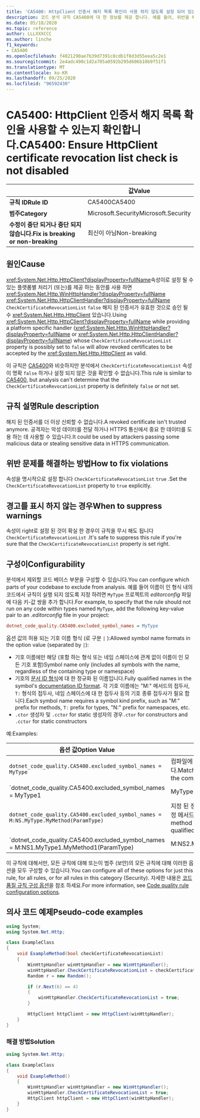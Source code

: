 ```yaml
---
title: 'CA5400: HttpClient 인증서 해지 목록 확인이 사용 하지 않도록 설정 되어 있는지 확인 합니다 (코드 분석).'
description: 코드 분석 규칙 CA5400에 대 한 정보를 제공 합니다. 예를 들어, 위반을 해결 하는 방법, 위반 하는 경우를 포함 합니다.
ms.date: 05/18/2020
ms.topic: reference
author: LLLXXXCCC
ms.author: linche
f1_keywords:
- CA5400
ms.openlocfilehash: f4021290ae7b39d7391c8cdb1f8d3d55eea5c2e1
ms.sourcegitcommit: 2e4adc490c1d2a705a0592b295d606b10b9f51f1
ms.translationtype: MT
ms.contentlocale: ko-KR
ms.lasthandoff: 09/25/2020
ms.locfileid: "96592430"
---
```

# <a name="ca5400-ensure-httpclient-certificate-revocation-list-check-is-not-disabled"></a><span data-ttu-id="d7c45-103">CA5400: HttpClient 인증서 해지 목록 확인을 사용할 수 있는지 확인합니다.</span><span class="sxs-lookup"><span data-stu-id="d7c45-103">CA5400: Ensure HttpClient certificate revocation list check is not disabled</span></span>

| | <span data-ttu-id="d7c45-104">값</span><span class="sxs-lookup"><span data-stu-id="d7c45-104">Value</span></span> |
|-|-|
| <span data-ttu-id="d7c45-105">**규칙 ID**</span><span class="sxs-lookup"><span data-stu-id="d7c45-105">**Rule ID**</span></span> |<span data-ttu-id="d7c45-106">CA5400</span><span class="sxs-lookup"><span data-stu-id="d7c45-106">CA5400</span></span>|
| <span data-ttu-id="d7c45-107">**범주**</span><span class="sxs-lookup"><span data-stu-id="d7c45-107">**Category**</span></span> |<span data-ttu-id="d7c45-108">Microsoft.Security</span><span class="sxs-lookup"><span data-stu-id="d7c45-108">Microsoft.Security</span></span>|
| <span data-ttu-id="d7c45-109">**수정이 중단 되거나 중단 되지 않습니다.**</span><span class="sxs-lookup"><span data-stu-id="d7c45-109">**Fix is breaking or non-breaking**</span></span> |<span data-ttu-id="d7c45-110">최신이 아님</span><span class="sxs-lookup"><span data-stu-id="d7c45-110">Non-breaking</span></span>|

## <a name="cause"></a><span data-ttu-id="d7c45-111">원인</span><span class="sxs-lookup"><span data-stu-id="d7c45-111">Cause</span></span>

<span data-ttu-id="d7c45-112"><xref:System.Net.Http.HttpClient?displayProperty=fullName>속성이로 설정 될 수 있는 플랫폼별 처리기 (또는)를 제공 하는 동안를 사용 하면 <xref:System.Net.Http.WinHttpHandler?displayProperty=fullName> <xref:System.Net.Http.HttpClientHandler?displayProperty=fullName> `CheckCertificateRevocationList` `false` 해지 된 인증서가 유효한 것으로 승인 될 수 <xref:System.Net.Http.HttpClient> 있습니다.</span><span class="sxs-lookup"><span data-stu-id="d7c45-112">Using <xref:System.Net.Http.HttpClient?displayProperty=fullName> while providing a platform specific handler (<xref:System.Net.Http.WinHttpHandler?displayProperty=fullName> or <xref:System.Net.Http.HttpClientHandler?displayProperty=fullName>) whose `CheckCertificateRevocationList` property is possibly set to `false` will allow revoked certificates to be accepted by the <xref:System.Net.Http.HttpClient> as valid.</span></span>

<span data-ttu-id="d7c45-113">이 규칙은 [CA5400](ca5400.md)와 비슷하지만 분석에서 `CheckCertificateRevocationList` 속성이 명확 `false` 하거나 설정 되지 않은 것을 확인할 수 없습니다.</span><span class="sxs-lookup"><span data-stu-id="d7c45-113">This rule is similar to [CA5400](ca5400.md), but analysis can't determine that the `CheckCertificateRevocationList` property is definitely `false` or not set.</span></span>

## <a name="rule-description"></a><span data-ttu-id="d7c45-114">규칙 설명</span><span class="sxs-lookup"><span data-stu-id="d7c45-114">Rule description</span></span>

<span data-ttu-id="d7c45-115">해지 된 인증서를 더 이상 신뢰할 수 없습니다.</span><span class="sxs-lookup"><span data-stu-id="d7c45-115">A revoked certificate isn't trusted anymore.</span></span> <span data-ttu-id="d7c45-116">공격자는 악성 데이터를 전달 하거나 HTTPS 통신에서 중요 한 데이터를 도용 하는 데 사용할 수 있습니다.</span><span class="sxs-lookup"><span data-stu-id="d7c45-116">It could be used by attackers passing some malicious data or stealing sensitive data in HTTPS communication.</span></span>

## <a name="how-to-fix-violations"></a><span data-ttu-id="d7c45-117">위반 문제를 해결하는 방법</span><span class="sxs-lookup"><span data-stu-id="d7c45-117">How to fix violations</span></span>

<span data-ttu-id="d7c45-118">속성을 명시적으로 설정 합니다 `CheckCertificateRevocationList` `true` .</span><span class="sxs-lookup"><span data-stu-id="d7c45-118">Set the `CheckCertificateRevocationList` property to `true` explicitly.</span></span>

## <a name="when-to-suppress-warnings"></a><span data-ttu-id="d7c45-119">경고를 표시 하지 않는 경우</span><span class="sxs-lookup"><span data-stu-id="d7c45-119">When to suppress warnings</span></span>

<span data-ttu-id="d7c45-120">속성이 right로 설정 된 것이 확실 한 경우이 규칙을 무시 해도 됩니다 `CheckCertificateRevocationList` .</span><span class="sxs-lookup"><span data-stu-id="d7c45-120">It's safe to suppress this rule if you're sure that the `CheckCertificateRevocationList` property is set right.</span></span>

## <a name="configurability"></a><span data-ttu-id="d7c45-121">구성이</span><span class="sxs-lookup"><span data-stu-id="d7c45-121">Configurability</span></span>

<span data-ttu-id="d7c45-122">분석에서 제외할 코드 베이스 부분을 구성할 수 있습니다.</span><span class="sxs-lookup"><span data-stu-id="d7c45-122">You can configure which parts of your codebase to exclude from analysis.</span></span> <span data-ttu-id="d7c45-123">예를 들어 이름이 인 형식 내의 코드에서 규칙이 실행 되지 않도록 지정 하려면 `MyType` 프로젝트의 *editorconfig* 파일에 다음 키-값 쌍을 추가 합니다.</span><span class="sxs-lookup"><span data-stu-id="d7c45-123">For example, to specify that the rule should not run on any code within types named `MyType`, add the following key-value pair to an *.editorconfig* file in your project:</span></span>

```ini
dotnet_code_quality.CA5400.excluded_symbol_names = MyType
```

<span data-ttu-id="d7c45-124">옵션 값의 허용 되는 기호 이름 형식 (로 구분 `|` ):</span><span class="sxs-lookup"><span data-stu-id="d7c45-124">Allowed symbol name formats in the option value (separated by `|`):</span></span>

- <span data-ttu-id="d7c45-125">기호 이름에만 해당 (포함 하는 형식 또는 네임 스페이스에 관계 없이 이름이 인 모든 기호 포함)</span><span class="sxs-lookup"><span data-stu-id="d7c45-125">Symbol name only (includes all symbols with the name, regardless of the containing type or namespace)</span></span>
- <span data-ttu-id="d7c45-126">기호의 [문서 ID 형식](https://github.com/dotnet/csharplang/blob/master/spec/documentation-comments.md#id-string-format)에 대 한 정규화 된 이름입니다.</span><span class="sxs-lookup"><span data-stu-id="d7c45-126">Fully qualified names in the symbol's [documentation ID format](https://github.com/dotnet/csharplang/blob/master/spec/documentation-comments.md#id-string-format).</span></span> <span data-ttu-id="d7c45-127">각 기호 이름에는 "M:" 메서드의 접두사, `T:` 형식의 접두사, 네임 스페이스에 대 한 접두사 등의 기호 종류 접두사가 필요 합니다.</span><span class="sxs-lookup"><span data-stu-id="d7c45-127">Each symbol name requires a symbol kind prefix, such as "M:" prefix for methods, `T:` prefix for types, "N:" prefix for namespaces, etc.</span></span>
- <span data-ttu-id="d7c45-128">`.ctor` 생성자 및 `.cctor` for static 생성자의 경우</span><span class="sxs-lookup"><span data-stu-id="d7c45-128">`.ctor` for constructors and `.cctor` for static constructors</span></span>

<span data-ttu-id="d7c45-129">예:</span><span class="sxs-lookup"><span data-stu-id="d7c45-129">Examples:</span></span>

| <span data-ttu-id="d7c45-130">옵션 값</span><span class="sxs-lookup"><span data-stu-id="d7c45-130">Option Value</span></span> | <span data-ttu-id="d7c45-131">요약</span><span class="sxs-lookup"><span data-stu-id="d7c45-131">Summary</span></span> |
| --- | --- |
|`dotnet_code_quality.CA5400.excluded_symbol_names = MyType` | <span data-ttu-id="d7c45-132">컴파일에 ' MyType ' 이라는 모든 기호를 찾습니다.</span><span class="sxs-lookup"><span data-stu-id="d7c45-132">Matches all symbols named 'MyType' in the compilation</span></span>
|`dotnet_code_quality.CA5400.excluded_symbol_names = MyType1|MyType2` | <span data-ttu-id="d7c45-133">컴파일에 ' MyType1 ' 또는 ' MyType2 ' 라는 모든 기호를 찾습니다.</span><span class="sxs-lookup"><span data-stu-id="d7c45-133">Matches all symbols named either 'MyType1' or 'MyType2' in the compilation</span></span>
|`dotnet_code_quality.CA5400.excluded_symbol_names = M:NS.MyType.MyMethod(ParamType)` | <span data-ttu-id="d7c45-134">지정 된 정규화 된 시그니처와 ' MyMethod ' 특정 메서드를 일치 시킵니다.</span><span class="sxs-lookup"><span data-stu-id="d7c45-134">Matches specific method 'MyMethod' with given fully qualified signature</span></span>
|`dotnet_code_quality.CA5400.excluded_symbol_names = M:NS1.MyType1.MyMethod1(ParamType)|M:NS2.MyType2.MyMethod2(ParamType)` | <span data-ttu-id="d7c45-135">특정 메서드 ' MyMethod1 ' 및 ' MyMethod2 '를 해당 하는 정규화 된 시그니처와 일치 시킵니다.</span><span class="sxs-lookup"><span data-stu-id="d7c45-135">Matches specific methods 'MyMethod1' and 'MyMethod2' with respective fully qualified signature</span></span>

<span data-ttu-id="d7c45-136">이 규칙에 대해서만, 모든 규칙에 대해 또는이 범주 (보안)의 모든 규칙에 대해 이러한 옵션을 모두 구성할 수 있습니다.</span><span class="sxs-lookup"><span data-stu-id="d7c45-136">You can configure all of these options for just this rule, for all rules, or for all rules in this category (Security).</span></span> <span data-ttu-id="d7c45-137">자세한 내용은 [코드 품질 규칙 구성 옵션](../code-quality-rule-options.md)을 참조 하세요.</span><span class="sxs-lookup"><span data-stu-id="d7c45-137">For more information, see [Code quality rule configuration options](../code-quality-rule-options.md).</span></span>

## <a name="pseudo-code-examples"></a><span data-ttu-id="d7c45-138">의사 코드 예제</span><span class="sxs-lookup"><span data-stu-id="d7c45-138">Pseudo-code examples</span></span>

```csharp
using System;
using System.Net.Http;

class ExampleClass
{
    void ExampleMethod(bool checkCertificateRevocationList)
    {
        WinHttpHandler winHttpHandler = new WinHttpHandler();
        winHttpHandler.CheckCertificateRevocationList = checkCertificateRevocationList;
        Random r = new Random();

        if (r.Next(6) == 4)
        {
            winHttpHandler.CheckCertificateRevocationList = true;
        }

        HttpClient httpClient = new HttpClient(winHttpHandler);
    }
}
```

### <a name="solution"></a><span data-ttu-id="d7c45-139">해결 방법</span><span class="sxs-lookup"><span data-stu-id="d7c45-139">Solution</span></span>

```csharp
using System.Net.Http;

class ExampleClass
{
    void ExampleMethod()
    {
        WinHttpHandler winHttpHandler = new WinHttpHandler();
        winHttpHandler.CheckCertificateRevocationList = true;
        HttpClient httpClient = new HttpClient(winHttpHandler);
    }
}
```
